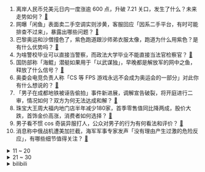 1. 离岸人民币兑美元日内一度涨逾 600 点，升破 7.21 关口，发生了什么？未来走势如何？ [:link:](https://www.zhihu.com/question/662553959)
2. 网曝「闲鱼」表面卖二手空调实则涉黄，客服回应「因系二手平台，有时可能排查不过来」，暴露出哪些问题？ [:link:](https://www.zhihu.com/question/662525682)
3. 巴黎奥运和沙僧撞色了，紫色跑道跟沙师弟衣服太像，跑道为什么用紫色？是有什么优势吗？ [:link:](https://www.zhihu.com/question/662525490)
4. 为啥警校毕业可以直接当警察，而政法大学毕业不能直接当法官检察官？ [:link:](https://www.zhihu.com/question/662417176)
5. 国防部称「海鲲」潜艇如果用于「以武谋独」，早晚都是解放军的网中之鱼，释放了什么信号？ [:link:](https://www.zhihu.com/question/662554816)
6. 奥委会电竞负责人称「CS 等 FPS 游戏永远不会成为奥运会的一部分」对此你有什么想说的？ [:link:](https://www.zhihu.com/question/662469053)
7. 「男子在成都地铁被诬告偷拍」事件新进展，调解宣告破裂，将开庭进行二审，情况如何？双方为何无法达成和解？ [:link:](https://www.zhihu.com/question/662550610)
8. 珠宝大王周大福内地门店半年减少180家，首季零售值同比降两成，股价大跌，首饰金价高涨，消费者如何选择？ [:link:](https://www.zhihu.com/question/662529741)
9. 男子看不惯 cos 奇装异服打人，公众对男子的行为有何看法和评价？ [:link:](https://www.zhihu.com/question/662465451)
10. 消息称中俄战机遭美加拦截，海军军事专家发声「没有理由产生过激的危险反应」，有哪些细节值得关注？ [:link:](https://www.zhihu.com/question/662566971)
<details>
<summary>11 ~ 20</summary>

11. 如何评价《绝区零》7.24发布的后续版本的优化方向及迭代计划? [:link:](https://www.zhihu.com/question/662480896)
12. 苏州22年250万的房子现在降到了140万能买吗？ [:link:](https://www.zhihu.com/question/662400463)
13. 公公要我上交工资卡给老公，该怎么怼回去打击的比较精准? [:link:](https://www.zhihu.com/question/662216860)
14. 内塔尼亚胡在美国会演讲激起多方抗议，哈里斯等多名民主党国会议员缺席，此次演讲有哪些信息值得关注？ [:link:](https://www.zhihu.com/question/662536036)
15. 2024年国家自然科学基金面上没有一点消息还能中吗？ [:link:](https://www.zhihu.com/question/662478253)
16. 如何评价安以轩？ [:link:](https://www.zhihu.com/question/61532074)
17. 夏日醉美是落日，你认为哪首写落日的古诗词可称得上千古绝唱？ [:link:](https://www.zhihu.com/question/662525692)
18. 古代文学作品中，有哪些关于夜宵的记载？ [:link:](https://www.zhihu.com/question/661066888)
19. 中方倡议核武器国家签署「互不首先使用核武器条约」，并敦促美国立即停止在亚太地区部署陆基中导，如何解读？ [:link:](https://www.zhihu.com/question/662454061)
20. 100多米厚的煤层，是怎么形成的？远古地球真有这么多植物吗？ [:link:](https://www.zhihu.com/question/638922973)
</details>
<details>
<summary>21 ~ 30</summary>

21. 写作路上，有没有对你帮助特别大的人，你们之间有哪些故事？ [:link:](https://www.zhihu.com/question/484719497)
22. 吉利副总裁杨学良称「卷」字一日不消，中国汽车就不会真正走遍全球，你支持反内卷吗？汽车行业内卷如何？ [:link:](https://www.zhihu.com/question/661670544)
23. 如何看警察学校爆火，录取分数线已经六百多分了，直逼一流985？ [:link:](https://www.zhihu.com/question/662019683)
24. 港股通的手续费是怎么计算的，为什么我的手续费这么高?占到了50%? [:link:](https://www.zhihu.com/question/416529127)
25. 米哈游这种完全放弃社区舆论闷声做游戏的策略是否正确？ [:link:](https://www.zhihu.com/question/662411954)
26. 如果你是美人，石崇让你给王敦劝酒，怎么做才能不死？ [:link:](https://www.zhihu.com/question/662245549)
27. 成龙的新电影《传说》拍得如何？值得到影院看吗？ [:link:](https://www.zhihu.com/question/661424295)
28. 如何评价《咒术回战》第264话？ [:link:](https://www.zhihu.com/question/662540369)
29. 每月2W工资，但是几乎每天没事可做，心里有点内疚怎么办？ [:link:](https://www.zhihu.com/question/662361593)
30. 为什么诸葛亮没有看出被后世人指出的两个隆中对致命缺点？ [:link:](https://www.zhihu.com/question/661747307)
</details><details>
<summary>bilibili</summary>

</details>